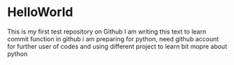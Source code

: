 # HelloWorld
This is my first test repository on Github
I am writing this text to learn commit function in github
i am preparing for python, need github account for further user of codes and using different project to learn bit mopre about python
